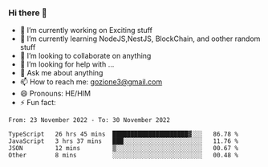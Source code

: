 ### Hi there 👋

<!--
**charlieScript/charlieScript** is a ✨ _special_ ✨ repository because its `README.md` (this file) appears on your GitHub profile.

Here are some ideas to get you started: -->

- 🔭 I’m currently working on Exciting stuff
- 🌱 I’m currently learning NodeJS,NestJS, BlockChain, and oother random stuff
- 👯 I’m looking to collaborate on anything
- 🤔 I’m looking for help with ...
- 💬 Ask me about anything
- 📫 How to reach me: gozione3@gmail.com
- 😄 Pronouns: HE/HIM
- ⚡ Fun fact: 
<!--START_SECTION:waka-->

```text
From: 23 November 2022 - To: 30 November 2022

TypeScript   26 hrs 45 mins  █████████████████████▓░░░   86.78 %
JavaScript   3 hrs 37 mins   ███░░░░░░░░░░░░░░░░░░░░░░   11.76 %
JSON         12 mins         ▒░░░░░░░░░░░░░░░░░░░░░░░░   00.67 %
Other        8 mins          ░░░░░░░░░░░░░░░░░░░░░░░░░   00.48 %
```

<!--END_SECTION:waka-->
